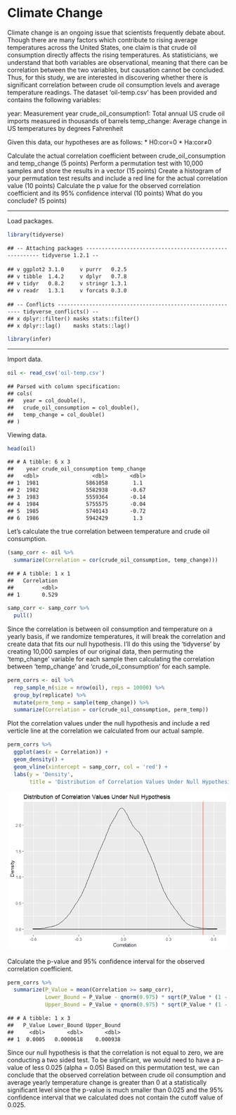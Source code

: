 Climate Change
================

Climate change is an ongoing issue that scientists frequently debate
about. Though there are many factors which contribute to rising average
temperatures across the United States, one claim is that crude oil
consumption directly affects the rising temperatures. As statisticians,
we understand that both variables are observational, meaning that there
can be correlation between the two variables, but causation cannot be
concluded. Thus, for this study, we are interested in discovering
whether there is significant correlation between crude oil consumption
levels and average temperature readings. The dataset ‘oil-temp.csv’ has
been provided and contains the following variables:

year: Measurement year crude\_oil\_consumption1: Total annual US crude
oil imports measured in thousands of barrels temp\_change: Average
change in US temperatures by degrees Fahrenheit

Given this data, our hypotheses are as follows: \* H0:cor=0 \* Ha:cor≠0

Calculate the actual correlation coefficient between
crude\_oil\_consumption and temp\_change (5 points) Perform a
permutation test with 10,000 samples and store the results in a vector
(15 points) Create a histogram of your permutation test results and
include a red line for the actual correlation value (10 points)
Calculate the p value for the observed correlation coefficient and its
95% confidence interval (10 points) What do you conclude? (5 points)

-----

Load
    packages.

``` r
library(tidyverse)
```

    ## -- Attaching packages ------------------------------------------------------- tidyverse 1.2.1 --

    ## v ggplot2 3.1.0     v purrr   0.2.5
    ## v tibble  1.4.2     v dplyr   0.7.8
    ## v tidyr   0.8.2     v stringr 1.3.1
    ## v readr   1.3.1     v forcats 0.3.0

    ## -- Conflicts ---------------------------------------------------------- tidyverse_conflicts() --
    ## x dplyr::filter() masks stats::filter()
    ## x dplyr::lag()    masks stats::lag()

``` r
library(infer)
```

-----

Import data.

``` r
oil <- read_csv('oil-temp.csv')
```

    ## Parsed with column specification:
    ## cols(
    ##   year = col_double(),
    ##   crude_oil_consumption = col_double(),
    ##   temp_change = col_double()
    ## )

Viewing data.

``` r
head(oil)
```

    ## # A tibble: 6 x 3
    ##    year crude_oil_consumption temp_change
    ##   <dbl>                 <dbl>       <dbl>
    ## 1  1981               5861058        1.1 
    ## 2  1982               5582938       -0.67
    ## 3  1983               5559364       -0.14
    ## 4  1984               5755575       -0.04
    ## 5  1985               5740143       -0.72
    ## 6  1986               5942429        1.3

Let’s calculate the true correlation between temperature and crude oil
consumption.

``` r
(samp_corr <- oil %>%
  summarize(Correlation = cor(crude_oil_consumption, temp_change)))
```

    ## # A tibble: 1 x 1
    ##   Correlation
    ##         <dbl>
    ## 1       0.529

``` r
samp_corr <- samp_corr %>%
  pull()
```

Since the correlation is between oil consumption and temperature on a
yearly basis, if we randomize temperatures, it will break the
correlation and create data that fits our null hypothesis. I’ll do this
using the ‘tidyverse’ by creating 10,000 samples of our original data,
then permuting the ‘temp\_change’ variable for each sample then
calculating the correlation between ‘temp\_change’ and
‘crude\_oil\_consumption’ for each sample.

``` r
perm_corrs <- oil %>%
  rep_sample_n(size = nrow(oil), reps = 10000) %>%
  group_by(replicate) %>%
  mutate(perm_temp = sample(temp_change)) %>%
  summarize(Correlation = cor(crude_oil_consumption, perm_temp))
```

Plot the correlation values under the null hypothesis and include a red
verticle line at the correlation we calculated from our actual sample.

``` r
perm_corrs %>%
  ggplot(aes(x = Correlation)) +
  geom_density() +
  geom_vline(xintercept = samp_corr, col = 'red') +
  labs(y = 'Density',
       title = 'Distribution of Correlation Values Under Null Hypothesis')
```

![](climate_change_files/figure-gfm/unnamed-chunk-6-1.png)<!-- -->

Calculate the p-value and 95% confidence interval for the observed
correlation coefficient.

``` r
perm_corrs %>%
  summarize(P_Value = mean(Correlation >= samp_corr),
            Lower_Bound = P_Value - qnorm(0.975) * sqrt(P_Value * (1 - P_Value) / n()),
            Upper_Bound = P_Value + qnorm(0.975) * sqrt(P_Value * (1 - P_Value) / n()))
```

    ## # A tibble: 1 x 3
    ##   P_Value Lower_Bound Upper_Bound
    ##     <dbl>       <dbl>       <dbl>
    ## 1  0.0005   0.0000618    0.000938

Since our null hypothesis is that the correlation is not equal to zero,
we are conducting a two sided test. To be significant, we would need to
have a p-value of less 0.025 (alpha = 0.05) Based on this permutation
test, we can conclude that the observed correlation between crude oil
consumption and average yearly temperature change is greater than 0 at a
statistically significant level since the p-value is much smaller than
0.025 and the 95% confidence interval that we calculated does not
contain the cutoff value of 0.025.
